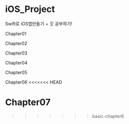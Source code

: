 # iOS_Project

Swift로 iOS앱만들기 + 깃 공부하기!

Chapter01

Chapter02

Chapter03

Chapter04

Chapter05

Chapter06
<<<<<<< HEAD

Chapter07
=======
>>>>>>> basic-chapter6
